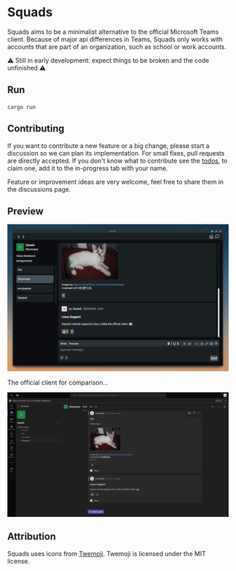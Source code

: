 # Squads
Squads aims to be a minimalist alternative to the official Microsoft Teams client.
Because of major api differences in Teams, Squads only works with accounts that are part of an organization, such as school or work accounts.

⚠️ Still in early development: expect things to be broken and the code unfinished ⚠️

## Run
```
cargo run
```

## Contributing
If you want to contribute a new feature or a big change, please start a discussion so we can plan its implementation. For small fixes, pull requests are directly accepted. If you don't know what to contribute see the [todos](https://github.com/IanTerzo/Squads/blob/master/TODO.md), to claim one, add it to the in-progress tab with your name.

Feature or improvement ideas are very welcome, feel free to share them in the discussions page.

## Preview


![squads](https://github.com/IanTerzo/Squads/blob/master/images/preview3.png?raw=true)

The official client for comparison...

![squads](https://github.com/IanTerzo/Squads/blob/master/images/teams_preview2.png?raw=true)

## Attribution

Squads uses icons from [Twemoji](https://github.com/twitter/twemoji). Twemoji is licensed under the MIT license.
